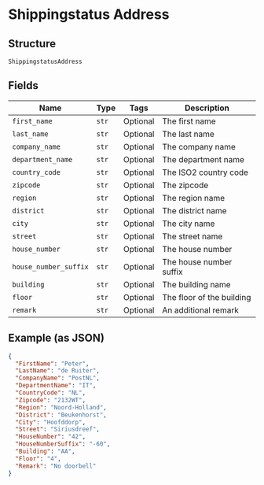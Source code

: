 
# Shippingstatus Address

## Structure

`ShippingstatusAddress`

## Fields

| Name | Type | Tags | Description |
|  --- | --- | --- | --- |
| `first_name` | `str` | Optional | The first name |
| `last_name` | `str` | Optional | The last name |
| `company_name` | `str` | Optional | The company name |
| `department_name` | `str` | Optional | The department name |
| `country_code` | `str` | Optional | The ISO2 country code |
| `zipcode` | `str` | Optional | The zipcode |
| `region` | `str` | Optional | The region name |
| `district` | `str` | Optional | The district name |
| `city` | `str` | Optional | The city name |
| `street` | `str` | Optional | The street name |
| `house_number` | `str` | Optional | The house number |
| `house_number_suffix` | `str` | Optional | The house number suffix |
| `building` | `str` | Optional | The building name |
| `floor` | `str` | Optional | The floor of the building |
| `remark` | `str` | Optional | An additional remark |

## Example (as JSON)

```json
{
  "FirstName": "Peter",
  "LastName": "de Ruiter",
  "CompanyName": "PostNL",
  "DepartmentName": "IT",
  "CountryCode": "NL",
  "Zipcode": "2132WT",
  "Region": "Noord-Holland",
  "District": "Beukenhorst",
  "City": "Hoofddorp",
  "Street": "Siriusdreef",
  "HouseNumber": "42",
  "HouseNumberSuffix": "-60",
  "Building": "AA",
  "Floor": "4",
  "Remark": "No doorbell"
}
```

